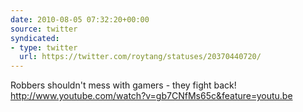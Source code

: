 ```yaml
---
date: 2010-08-05 07:32:20+00:00
source: twitter
syndicated:
- type: twitter
  url: https://twitter.com/roytang/statuses/20370440720/
---
```


Robbers shouldn't mess with gamers - they fight back! http://www.youtube.com/watch?v=gb7CNfMs65c&feature=youtu.be